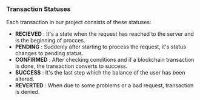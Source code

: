 ### Transaction Statuses  
Each transaction in our project consists of these statuses:
* **RECIEVED** : It's a state when the request has reached to the server and is the beginning of procces.
* **PENDING** : Suddenly after starting to process the request, it's status changes to pending status.
* **CONFIRMED** : After checking conditions and if a blockchain transaction is done, the transaction converts to success.
* **SUCCESS** : It's the last step which the balance of the user has been altered.
* **REVERTED** : When due to some problems or a bad request, transaction is denied.